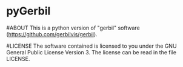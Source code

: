 # pyGerbil

#ABOUT
This is a python version of "gerbil" software (https://github.com/gerbilvis/gerbil).

#LICENSE
The software contained is licensed to you under the GNU General Public License Version 3. The license can be read in the file LICENSE.
